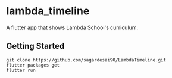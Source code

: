 # lambda_timeline

A flutter app that shows Lambda School's curriculum.

## Getting Started

```
git clone https://github.com/sagardesai90/LambdaTimeline.git
flutter packages get
flutter run
```
